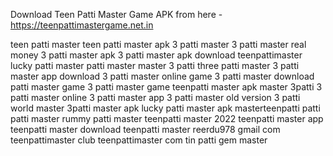 Download Teen Patti Master Game APK from here - https://teenpattimastergame.net.in

teen patti master
teen patti master apk
3 patti master
3 patti master real money
3 patti master apk
3 patti master apk download
teenpattimaster
lucky patti master
patti master
master 3 patti
three patti master
3 patti master app download
3 patti master online game
3 patti master download
patti master game
3 patti master game
teenpatti master apk
master 3patti
3 patti master online
3 patti master app
3 patti master old version
3 patti world master
3patti master apk
lucky patti master apk
masterteenpatti
patti patti master
rummy patti master
teenpatti master 2022
teenpatti master app
teenpatti master download
teenpatti master reerdu978 gmail com
teenpattimaster club
teenpattimaster com
tin patti gem master
